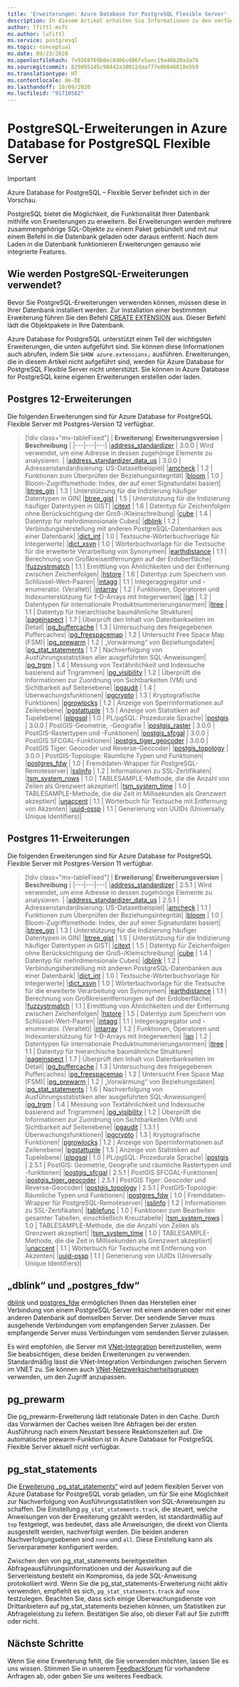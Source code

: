 ```yaml
---
title: 'Erweiterungen: Azure Database for PostgreSQL Flexible Server'
description: In diesem Artikel erhalten Sie Informationen zu den verfügbaren Postgres-Erweiterungen in Azure Database for PostgreSQL Flexible Server.
author: lfittl-msft
ms.author: lufittl
ms.service: postgresql
ms.topic: conceptual
ms.date: 09/23/2020
ms.openlocfilehash: 7e9268f69b0ec8d06cd86fe5aec19a46b20a3a76
ms.sourcegitcommit: 829d951d5c90442a38012daaf77e86046018e5b9
ms.translationtype: HT
ms.contentlocale: de-DE
ms.lasthandoff: 10/09/2020
ms.locfileid: "91710582"
---
```

# <a name="postgresql-extensions-in-azure-database-for-postgresql---flexible-server"></a>PostgreSQL-Erweiterungen in Azure Database for PostgreSQL Flexible Server

> [!IMPORTANT]
> Azure Database for PostgreSQL – Flexible Server befindet sich in der Vorschau.

PostgreSQL bietet die Möglichkeit, die Funktionalität Ihrer Datenbank mithilfe von Erweiterungen zu erweitern. Bei Erweiterungen werden mehrere zusammengehörige SQL-Objekte zu einem Paket gebündelt und mit nur einem Befehl in die Datenbank geladen oder daraus entfernt. Nach dem Laden in die Datenbank funktionieren Erweiterungen genauso wie integrierte Features.

## <a name="how-to-use-postgresql-extensions"></a>Wie werden PostgreSQL-Erweiterungen verwendet?
Bevor Sie PostgreSQL-Erweiterungen verwenden können, müssen diese in Ihrer Datenbank installiert werden. Zur Installation einer bestimmten Erweiterung führen Sie den Befehl [CREATE EXTENSION](https://www.postgresql.org/docs/current/sql-createextension.html) aus. Dieser Befehl lädt die Objektpakete in Ihre Datenbank.

Azure Database for PostgreSQL unterstützt einen Teil der wichtigsten Erweiterungen, die unten aufgeführt sind. Sie können diese Informationen auch abrufen, indem Sie `SHOW azure.extensions;` ausführen. Erweiterungen, die in diesem Artikel nicht aufgeführt sind, werden für Azure Database for PostgreSQL Flexible Server nicht unterstützt. Sie können in Azure Database for PostgreSQL keine eigenen Erweiterungen erstellen oder laden.


## <a name="postgres-12-extensions"></a>Postgres 12-Erweiterungen

Die folgenden Erweiterungen sind für Azure Database for PostgreSQL Flexible Server mit Postgres-Version 12 verfügbar. 

> [!div class="mx-tableFixed"]
> | **Erweiterung**| **Erweiterungsversion** | **Beschreibung** |
> |---|---|---|
> |[address_standardizer](http://postgis.net/docs/Address_Standardizer.html)         | 3.0.0           | Wird verwendet, um eine Adresse in dessen zugehörige Elemente zu analysieren. |
> |[address_standardizer_data_us](http://postgis.net/docs/Address_Standardizer.html) | 3.0.0           | Adressenstandardisierung: US-Datasetbeispiel|
> |[amcheck](https://www.postgresql.org/docs/12/amcheck.html)                    | 1.2             | Funktionen zum Überprüfen der Beziehungsintegrität|
> |[bloom](https://www.postgresql.org/docs/12/bloom.html)                    | 1.0             | Bloom-Zugriffsmethode: Index, der auf einer Signaturdatei basiert|
> |[btree_gin](https://www.postgresql.org/docs/12/btree-gin.html)                    | 1.3             | Unterstützung für die Indizierung häufiger Datentypen in GIN|
> |[btree_gist](https://www.postgresql.org/docs/12/btree-gist.html)                   | 1.5             | Unterstützung für die Indizierung häufiger Datentypen in GIST|
> |[citext](https://www.postgresql.org/docs/12/citext.html)                       | 1.6             | Datentyp für Zeichenfolgen ohne Berücksichtigung der Groß-/Kleinschreibung|
> |[cube](https://www.postgresql.org/docs/12/cube.html)                         | 1.4             | Datentyp für mehrdimensionale Cubes|
> |[dblink](https://www.postgresql.org/docs/12/dblink.html)                       | 1.2             | Verbindungsherstellung mit anderen PostgreSQL-Datenbanken aus einer Datenbank|
> |[dict_int](https://www.postgresql.org/docs/12/dict-int.html)                     | 1.0             | Textsuche-Wörterbuchvorlage für Integerwerte|
> |[dict_xsyn](https://www.postgresql.org/docs/12/dict-xsyn.html)                     | 1.0             | Wörterbuchvorlage für die Textsuche für die erweiterte Verarbeitung von Synonymen|
> |[earthdistance](https://www.postgresql.org/docs/12/earthdistance.html)                | 1.1             | Berechnung von Großkreisentfernungen auf der Erdoberfläche|
> |[fuzzystrmatch](https://www.postgresql.org/docs/12/fuzzystrmatch.html)                | 1.1             | Ermittlung von Ähnlichkeiten und der Entfernung zwischen Zeichenfolgen|
> |[hstore](https://www.postgresql.org/docs/12/hstore.html)                       | 1.6             | Datentyp zum Speichern von Schlüssel-Wert-Paaren|
> |[intagg](https://www.postgresql.org/docs/12/intagg.html)                     | 1.1             | Integeraggregator und -enumerator. (Veraltet)|
> |[intarray](https://www.postgresql.org/docs/12/intarray.html)                     | 1.2             | Funktionen, Operatoren und Indexunterstützung für 1-D-Arrays mit Integerwerten|
> |[isn](https://www.postgresql.org/docs/12/isn.html)                          | 1.2             | Datentypen für internationale Produktnummerierungsnormen|
> |[ltree](https://www.postgresql.org/docs/12/ltree.html)                        | 1.1             | Datentyp für hierarchische baumähnliche Strukturen|
> |[pageinspect](https://www.postgresql.org/docs/12/pageinspect.html)                        | 1.7             | Überprüft den Inhalt von Datenbankseiten im Detail|
> |[pg_buffercache](https://www.postgresql.org/docs/12/pgbuffercache.html)               | 1.3             | Untersuchung des freigegebenen Puffercaches|
> |[pg_freespacemap](https://www.postgresql.org/docs/12/pgfreespacemap.html)               | 1.2             | Untersucht Free Space Map (FSM)|
> |[pg_prewarm](https://www.postgresql.org/docs/12/pgprewarm.html)                   | 1.2             | „Vorwärmung“ von Beziehungsdaten|
> |[pg_stat_statements](https://www.postgresql.org/docs/12/pgstatstatements.html)           | 1.7             | Nachverfolgung von Ausführungsstatistiken aller ausgeführten SQL-Anweisungen|
> |[pg_trgm](https://www.postgresql.org/docs/12/pgtrgm.html)                      | 1.4             | Messung von Textähnlichkeit und Indexsuche basierend auf Trigrammen|
> |[pg_visibility](https://www.postgresql.org/docs/12/pgvisibility.html)                      | 1.2             | Überprüft die Informationen zur Zuordnung von Sichtbarkeiten (VM) und Sichtbarkeit auf Seitenebene|
> |[pgaudit](https://www.pgaudit.org/)                     | 1.4             | Überwachungsfunktionen|
> |[pgcrypto](https://www.postgresql.org/docs/12/pgcrypto.html)                     | 1.3             | Kryptografische Funktionen|
> |[pgrowlocks](https://www.postgresql.org/docs/12/pgrowlocks.html)                   | 1.2             | Anzeige von Sperrinformationen auf Zeilenebene|
> |[pgstattuple](https://www.postgresql.org/docs/12/pgstattuple.html)                  | 1.5             | Anzeige von Statistiken auf Tupelebene|
> |[plpgsql](https://www.postgresql.org/docs/12/plpgsql.html)                      | 1.0             | PL/pgSQL: Prozedurale Sprache|
> |[postgis](https://www.postgis.net/)                      | 3.0.0           | PostGIS-Geometrie, -Geografie |
> |[postgis_raster](https://www.postgis.net/)               | 3.0.0           | PostGIS-Rastertypen und -Funktionen| 
> |[postgis_sfcgal](https://www.postgis.net/)               | 3.0.0           | PostGIS SFCGAL-Funktionen|
> |[postgis_tiger_geocoder](https://www.postgis.net/)       | 3.0.0           | PostGIS Tiger: Geocoder und Reverse-Geocoder|
> |[postgis_topology](https://postgis.net/docs/Topology.html)             | 3.0.0           | PostGIS-Topologie: Räumliche Typen und Funktionen|
> |[postgres_fdw](https://www.postgresql.org/docs/12/postgres-fdw.html)                 | 1.0             | Fremddaten-Wrapper für PostgreSQL-Remoteserver|
> |[sslinfo](https://www.postgresql.org/docs/12/sslinfo.html)                    | 1.2             | Informationen zu SSL-Zertifikaten|
> |[tsm_system_rows](https://www.postgresql.org/docs/12/tsm-system-rows.html)                    | 1.0             |  TABLESAMPLE-Methode, die die Anzahl von Zeilen als Grenzwert akzeptiert|
> |[tsm_system_time](https://www.postgresql.org/docs/12/tsm-system-time.html)                    | 1.0             |  TABLESAMPLE-Methode, die die Zeit in Millisekunden als Grenzwert akzeptiert|
> |[unaccent](https://www.postgresql.org/docs/12/unaccent.html)                     | 1.1             | Wörterbuch für Textsuche mit Entfernung von Akzenten|
> |[uuid-ossp](https://www.postgresql.org/docs/12/uuid-ossp.html)                    | 1.1             | Generierung von UUIDs (Universally Unique Identifiers)|

## <a name="postgres-11-extensions"></a>Postgres 11-Erweiterungen

Die folgenden Erweiterungen sind für Azure Database for PostgreSQL Flexible Server mit Postgres-Version 11 verfügbar. 

> [!div class="mx-tableFixed"]
> | **Erweiterung**| **Erweiterungsversion** | **Beschreibung** |
> |---|---|---|
> |[address_standardizer](http://postgis.net/docs/Address_Standardizer.html)         | 2.5.1           | Wird verwendet, um eine Adresse in dessen zugehörige Elemente zu analysieren. |
> |[address_standardizer_data_us](http://postgis.net/docs/Address_Standardizer.html) | 2.5.1           | Adressenstandardisierung: US-Datasetbeispiel|
> |[amcheck](https://www.postgresql.org/docs/11/amcheck.html)                    | 1.1             | Funktionen zum Überprüfen der Beziehungsintegrität|
> |[bloom](https://www.postgresql.org/docs/11/bloom.html)                    | 1.0             | Bloom-Zugriffsmethode: Index, der auf einer Signaturdatei basiert|
> |[btree_gin](https://www.postgresql.org/docs/11/btree-gin.html)                    | 1.3             | Unterstützung für die Indizierung häufiger Datentypen in GIN|
> |[btree_gist](https://www.postgresql.org/docs/11/btree-gist.html)                   | 1.5             | Unterstützung für die Indizierung häufiger Datentypen in GIST|
> |[citext](https://www.postgresql.org/docs/11/citext.html)                       | 1.5             | Datentyp für Zeichenfolgen ohne Berücksichtigung der Groß-/Kleinschreibung|
> |[cube](https://www.postgresql.org/docs/11/cube.html)                         | 1.4             | Datentyp für mehrdimensionale Cubes|
> |[dblink](https://www.postgresql.org/docs/11/dblink.html)                       | 1.2             | Verbindungsherstellung mit anderen PostgreSQL-Datenbanken aus einer Datenbank|
> |[dict_int](https://www.postgresql.org/docs/11/dict-int.html)                     | 1.0             | Textsuche-Wörterbuchvorlage für Integerwerte|
> |[dict_xsyn](https://www.postgresql.org/docs/11/dict-xsyn.html)                     | 1.0             | Wörterbuchvorlage für die Textsuche für die erweiterte Verarbeitung von Synonymen|
> |[earthdistance](https://www.postgresql.org/docs/11/earthdistance.html)                | 1.1             | Berechnung von Großkreisentfernungen auf der Erdoberfläche|
> |[fuzzystrmatch](https://www.postgresql.org/docs/11/fuzzystrmatch.html)                | 1.1             | Ermittlung von Ähnlichkeiten und der Entfernung zwischen Zeichenfolgen|
> |[hstore](https://www.postgresql.org/docs/11/hstore.html)                       | 1.5             | Datentyp zum Speichern von Schlüssel-Wert-Paaren|
> |[intagg](https://www.postgresql.org/docs/11/intagg.html)                     | 1.1             | Integeraggregator und -enumerator. (Veraltet)|
> |[intarray](https://www.postgresql.org/docs/11/intarray.html)                     | 1.2             | Funktionen, Operatoren und Indexunterstützung für 1-D-Arrays mit Integerwerten|
> |[isn](https://www.postgresql.org/docs/11/isn.html)                          | 1.2             | Datentypen für internationale Produktnummerierungsnormen|
> |[ltree](https://www.postgresql.org/docs/11/ltree.html)                        | 1.1             | Datentyp für hierarchische baumähnliche Strukturen|
> |[pageinspect](https://www.postgresql.org/docs/11/pageinspect.html)                        | 1.7             | Überprüft den Inhalt von Datenbankseiten im Detail|
> |[pg_buffercache](https://www.postgresql.org/docs/11/pgbuffercache.html)               | 1.3             | Untersuchung des freigegebenen Puffercaches|
> |[pg_freespacemap](https://www.postgresql.org/docs/11/pgfreespacemap.html)               | 1.2             | Untersucht Free Space Map (FSM)|
> |[pg_prewarm](https://www.postgresql.org/docs/11/pgprewarm.html)                   | 1.2             | „Vorwärmung“ von Beziehungsdaten|
> |[pg_stat_statements](https://www.postgresql.org/docs/11/pgstatstatements.html)           | 1.6             | Nachverfolgung von Ausführungsstatistiken aller ausgeführten SQL-Anweisungen|
> |[pg_trgm](https://www.postgresql.org/docs/11/pgtrgm.html)                      | 1.4             | Messung von Textähnlichkeit und Indexsuche basierend auf Trigrammen|
> |[pg_visibility](https://www.postgresql.org/docs/11/pgvisibility.html)                      | 1.2             | Überprüft die Informationen zur Zuordnung von Sichtbarkeiten (VM) und Sichtbarkeit auf Seitenebene|
> |[pgaudit](https://www.pgaudit.org/)                     | 1.3.1             | Überwachungsfunktionen|
> |[pgcrypto](https://www.postgresql.org/docs/11/pgcrypto.html)                     | 1.3             | Kryptografische Funktionen|
> |[pgrowlocks](https://www.postgresql.org/docs/11/pgrowlocks.html)                   | 1.2             | Anzeige von Sperrinformationen auf Zeilenebene|
> |[pgstattuple](https://www.postgresql.org/docs/11/pgstattuple.html)                  | 1.5             | Anzeige von Statistiken auf Tupelebene|
> |[plpgsql](https://www.postgresql.org/docs/11/plpgsql.html)                      | 1.0             | PL/pgSQL: Prozedurale Sprache|
> |[postgis](https://www.postgis.net/)                      | 2.5.1           | PostGIS: Geometrie, Geografie und räumliche Rastertypen und -funktionen|
> |[postgis_sfcgal](https://www.postgis.net/)               | 2.5.1           | PostGIS SFCGAL-Funktionen|
> |[postgis_tiger_geocoder](https://www.postgis.net/)       | 2.5.1           | PostGIS Tiger: Geocoder und Reverse-Geocoder|
> |[postgis_topology](https://postgis.net/docs/Topology.html)             | 2.5.1           | PostGIS-Topologie: Räumliche Typen und Funktionen|
> |[postgres_fdw](https://www.postgresql.org/docs/11/postgres-fdw.html)                 | 1.0             | Fremddaten-Wrapper für PostgreSQL-Remoteserver|
> |[sslinfo](https://www.postgresql.org/docs/11/sslinfo.html)                    | 1.2             | Informationen zu SSL-Zertifikaten|
> |[tablefunc](https://www.postgresql.org/docs/11/tablefunc.html)                    | 1.0             | Funktionen zum Bearbeiten gesamter Tabellen, einschließlich Kreuztabelle|
> |[tsm_system_rows](https://www.postgresql.org/docs/11/tsm-system-rows.html)                    | 1.0             |  TABLESAMPLE-Methode, die die Anzahl von Zeilen als Grenzwert akzeptiert|
> |[tsm_system_time](https://www.postgresql.org/docs/11/tsm-system-time.html)                    | 1.0             |  TABLESAMPLE-Methode, die die Zeit in Millisekunden als Grenzwert akzeptiert|
> |[unaccent](https://www.postgresql.org/docs/11/unaccent.html)                     | 1.1             | Wörterbuch für Textsuche mit Entfernung von Akzenten|
> |[uuid-ossp](https://www.postgresql.org/docs/11/uuid-ossp.html)                    | 1.1             | Generierung von UUIDs (Universally Unique Identifiers)|


## <a name="dblink-and-postgres_fdw"></a>„dblink“ und „postgres_fdw“
[dblink](https://www.postgresql.org/docs/current/contrib-dblink-function.html) und [postgres_fdw](https://www.postgresql.org/docs/current/postgres-fdw.html) ermöglichen Ihnen das Herstellen einer Verbindung von einem PostgreSQL-Server mit einem anderen oder mit einer anderen Datenbank auf demselben Server. Der sendende Server muss ausgehende Verbindungen vom empfangenden Server zulassen. Der empfangende Server muss Verbindungen vom sendenden Server zulassen.

Es wird empfohlen, die Server mit [VNet-Integration](concepts-networking.md) bereitzustellen, wenn Sie beabsichtigen, diese beiden Erweiterungen zu verwenden. Standardmäßig lässt die VNet-Integration Verbindungen zwischen Servern im VNET zu. Sie können auch [VNet-Netzwerksicherheitsgruppen](../../virtual-network/manage-network-security-group.md) verwenden, um den Zugriff anzupassen.


## <a name="pg_prewarm"></a>pg_prewarm

Die pg_prewarm-Erweiterung lädt relationale Daten in den Cache. Durch das Vorwärmen der Caches weisen Ihre Abfragen bei der ersten Ausführung nach einem Neustart bessere Reaktionszeiten auf. Die automatische prewarm-Funktion ist in Azure Database for PostgreSQL Flexible Server aktuell nicht verfügbar.

## <a name="pg_stat_statements"></a>pg_stat_statements
Die [Erweiterung „pg_stat_statements“](https://www.postgresql.org/docs/current/pgstatstatements.html) wird auf jedem flexiblen Server von Azure Database for PostgreSQL vorab geladen, um für Sie eine Möglichkeit zur Nachverfolgung von Ausführungsstatistiken von SQL-Anweisungen zu schaffen.
Die Einstellung `pg_stat_statements.track`, die steuert, welche Anweisungen von der Erweiterung gezählt werden, ist standardmäßig auf `top` festgelegt, was bedeutet, dass alle Anweisungen, die direkt von Clients ausgestellt werden, nachverfolgt werden. Die beiden anderen Nachverfolgungsebenen sind `none` und `all`. Diese Einstellung kann als Serverparameter konfiguriert werden.

Zwischen den von pg_stat_statements bereitgestellten Abfrageausführungsinformationen und der Auswirkung auf die Serverleistung besteht ein Kompromiss, da jede SQL-Anweisung protokolliert wird. Wenn Sie die pg_stat_statements-Erweiterung nicht aktiv verwenden, empfiehlt es sich, `pg_stat_statements.track` auf `none` festzulegen. Beachten Sie, dass sich einige Überwachungsdienste von Drittanbietern auf pg_stat_statements beziehen können, um Statistiken zur Abfrageleistung zu liefern. Bestätigen Sie also, ob dieser Fall auf Sie zutrifft oder nicht.


## <a name="next-steps"></a>Nächste Schritte

Wenn Sie eine Erweiterung fehlt, die Sie verwenden möchten, lassen Sie es uns wissen. Stimmen Sie in unserem [Feedbackforum](https://feedback.azure.com/forums/597976-azure-database-for-postgresql) für vorhandene Anfragen ab, oder geben Sie uns weiteres Feedback.